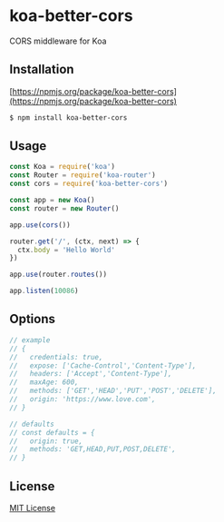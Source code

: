 koa-better-cors
===

CORS middleware for Koa

## Installation

[https://npmjs.org/package/koa-better-cors](https://npmjs.org/package/koa-better-cors)

```bash
$ npm install koa-better-cors
```

## Usage

```javascript
const Koa = require('koa')
const Router = require('koa-router')
const cors = require('koa-better-cors')

const app = new Koa()
const router = new Router()

app.use(cors())

router.get('/', (ctx, next) => {
  ctx.body = 'Hello World'
})

app.use(router.routes())

app.listen(10086)
```

## Options
```javascript
// example
// {
//   credentials: true,
//   expose: ['Cache-Control','Content-Type'],
//   headers: ['Accept','Content-Type'],
//   maxAge: 600,
//   methods: ['GET','HEAD','PUT','POST','DELETE'],
//   origin: 'https://www.love.com',
// }

// defaults
// const defaults = {
//   origin: true,
//   methods: 'GET,HEAD,PUT,POST,DELETE',
// }
```

## License
[MIT License](http://www.opensource.org/licenses/mit-license.php)